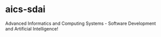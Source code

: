 # aics-sdai

Advanced Informatics and Computing Systems - Software Development and Αrtificial Intelligence!

